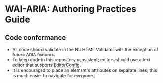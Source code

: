 # WAI-ARIA: Authoring Practices Guide

## Code conformance

* All code should validate in the NU HTML Validator with the exception of future ARIA features.
* To keep code in this repository consistent; editors should use a text editor that supports [EditorConfig](http://editorconfig.org/).
* It is encouraged to place an element's attributes on separate lines; this is much easier to navigate for everyone.
